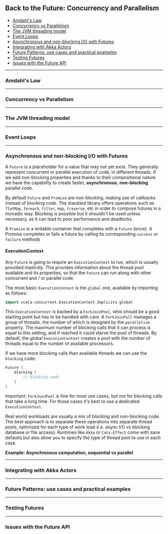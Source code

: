 ## Back to the Future: Concurrency and Parallelism

  * [Amdahl's Law](#amdahls-law)
  * [Concurrency vs Parallelism](#concurrency-vs-parallelism)
  * [The JVM threading model](#the-jvm-threading-model)
  * [Event Loops](#event-loops)
  * [Asynchronous and non-blocking I/O with Futures](#asynchronous-and-non-blocking-io-with-futures)
  * [Integrating with Akka Actors](#integrating-with-akka-actors)
  * [Future Patterns: use cases and practical examples](#future-patterns-use-cases-and-practical-examples)
  * [Testing Futures](#testing-futures)
  * [Issues with the Future API](#issues-with-the-future-api)  




---

### Amdahl's Law

---

### Concurrency vs Parallelism

---

### The JVM threading model

---

### Event Loops

---

### Asynchronous and non-blocking I/O with Futures

A `Future` is a placeholder for a value that may not yet exist. They generally represent concurrent or parallel execution of code, in different threads. If we add non-blocking properties and thanks to their compositional nature we have the capability to create faster, **asynchronous**, **non-blocking** parallel code.  

By default `Future` and `Promise` are non-blocking, making use of callbacks instead of blocking code. The standard library offers operations such as `flatMap`, `foreach`, `filter`, `map`, `traverse`, etc in order to compose futures in a monadic way. Blocking is possible but it shouldn't be used unless necessary, as it can lead to poor performance and deadlocks.

A `Promise` is a writable container that completes with a `Future` (once). A Promise completes or fails a future by calling its corresponding `success` or `failure` methods

#### ExecutionContext

Any `Future` is going to require an `ExecutionContext` to run, which is usually provided _implicitly_. This provides information about the thread pool available and its properties, so that the `Future` can run along with other concurrent and / or parallel code. 

The most basic `ExecutionContext` is the `global` one, available by importing as follows:

```scala
import scala.concurrent.ExecutionContext.Implicits.global
```

This `ExecutionContext` is backed by a `ForkJoinPool`, whis should be a good starting point but has to be handled with care. A `ForkJoinPoll` manages a group of threads, the number of which is designed by the `parallelism` property. The maximum number of blocking calls that it can process is equal to this setting, and if reached it could starve the pool of threads. By default, the global `ExecutionContext` creates a pool with the number of threads equal to the number of available processors. 

If we have more blocking calls than available threads we can use the `blocking` code:

```scala
Future {
    blocking {
        // blocking code
    }
}
```

Important: `ForkJoinPool` is fine for most use cases, but not for blocking calls that take a long time. For those cases it's best to use a dedicated `ExecutionContext`.

Real world workloads are usually a mix of blocking and non-blocking code. The best approach is to separate these operations into separate thread pools, optimized for each type of work load (i.e. async I/O vs blocking database or file access). Runtimes like `Akka` or `Cats-Effect` come with sane defaults but also allow you to specify the type of thread pool to use in each case. 


**Example: Asynchronous computation, sequential vs parallel**




---

### Integrating with Akka Actors

---

### Future Patterns: use cases and practical examples



---

### Testing Futures

---

### Issues with the Future API
